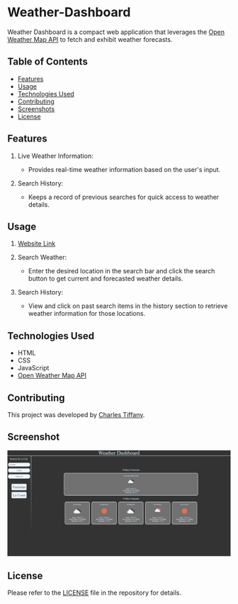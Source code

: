 # Weather-Dashboard

   Weather Dashboard is a compact web application that leverages the [Open Weather Map API](https://openweathermap.org/api/) to fetch and exhibit weather forecasts.

## Table of Contents

- [Features](#features)
- [Usage](#usage)
- [Technologies Used](#technologies-used)
- [Contributing](#contributing)
- [Screenshots](#screenshot)
- [License](#license)

## Features

1. Live Weather Information:
   - Provides real-time weather information based on the user's input.

2. Search History:
   - Keeps a record of previous searches for quick access to weather details.


## Usage

1. [Website Link](https://charleswt.github.io/Weather-Dashboard/)

2. Search Weather:
   - Enter the desired location in the search bar and click the search button to get current and forecasted weather details.

3. Search History:
   - View and click on past search items in the history section to retrieve weather information for  those locations.

## Technologies Used

- HTML
- CSS
- JavaScript
- [Open Weather Map API](https://openweathermap.org/api/)

## Contributing

This project was developed by [Charles Tiffany](https://github.com/charleswt/).

## Screenshot

![screenshot](./img/sc.png)

## License

Please refer to the [LICENSE](https://github.com/charleswt/Weather-Dashboard/blob/main/LICENSE) file in the repository for details.
